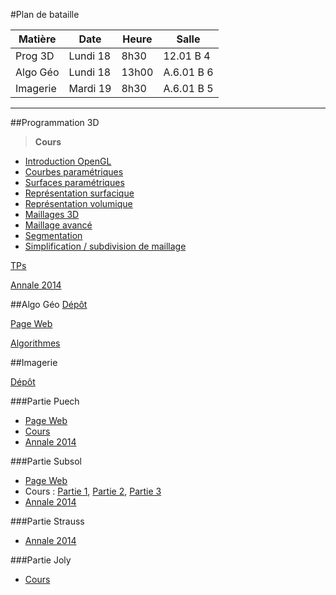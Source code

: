 #Plan de bataille

| Matière  | Date     | Heure | Salle      |
|----------|----------|-------|------------|
| Prog 3D  | Lundi 18 | 8h30  | 12.01 B 4  |
| Algo Géo | Lundi 18 | 13h00 | A.6.01 B 6 |
| Imagerie | Mardi 19 | 8h30  | A.6.01 B 5 |


----------


##Programmation 3D
> **Cours**
- [Introduction OpenGL](https://github.com/Ooya/M1-IMAGINA/blob/master/S2/3D/TP1_Intro/TDTP_Intro3DOpenGL.pdf)
- [Courbes paramétriques](https://github.com/Ooya/M1-IMAGINA/blob/master/S2/3D/TP2-3/CourbesParametriques.pdf)
- [Surfaces paramétriques](https://github.com/Ooya/M1-IMAGINA/blob/master/S2/3D/TP2-3/SurfacesParametriques.pdf)
- [Représentation surfacique](https://github.com/Ooya/M1-IMAGINA/blob/master/S2/3D/TP4/RepresentationSurfacique3D.pdf)
- [Représentation volumique](https://github.com/Ooya/M1-IMAGINA/blob/master/S2/3D/TP5/ModelesVolumiques.pdf)
- [Maillages 3D](https://github.com/Ooya/M1-IMAGINA/blob/master/S2/3D/TP6/Maillages3D.pdf)
- [Maillage avancé](https://github.com/Ooya/M1-IMAGINA/blob/master/S2/3D/TP7/MaillageAvance.pdf)
- [Segmentation](https://github.com/Ooya/M1-IMAGINA/blob/master/S2/3D/TP8/Segmentation.compressed.pdf)
- [Simplification / subdivision de maillage](https://github.com/Ooya/M1-IMAGINA/blob/master/S2/3D/TP9/Simplification_Subdivision.compressed.pdf)

[TPs](https://github.com/Ooya/M1-IMAGINA/tree/master/S2/3D)

[Annale 2014](https://github.com/Ooya/M1-IMAGINA/blob/master/S2/3D/Partiel_Modelisation_3D_2013-2014.pdf)

##Algo Géo
[Dépôt](https://github.com/Ooya/M1-IMAGINA/tree/master/S2/Algo%20Geometrique)

[Page Web](https://www.lirmm.fr/~bessy/AlgoGeo/accueil.html)

[Algorithmes](https://github.com/Ooya/M1-IMAGINA/blob/master/S2/Algo%20Geometrique/Algorithmes.pdf)

##Imagerie

[Dépôt](https://github.com/Ooya/M1-IMAGINA/tree/master/S2/Images)

###Partie Puech
- [Page Web](https://www.lirmm.fr/~wpuech/enseignement/master_informatique/Analyse_Traitement_Image/)
- [Cours](https://github.com/Ooya/M1-IMAGINA/blob/master/S2/Images/CoursPuech.pdf)
- [Annale 2014](https://github.com/Ooya/M1-IMAGINA/blob/master/S2/Images/13_14_exam_images_M1_IMAGINA_partie_Puech.pdf)

###Partie Subsol
- [Page Web](http://www.lirmm.fr/~subsol/GMIN215/)
- Cours : [Partie 1](http://www.lirmm.fr/~subsol/GMIN215/GMIN215.1.pdf), [Partie 2](http://www.lirmm.fr/~subsol/GMIN215/GMIN215.2.pdf), [Partie 3](http://www.lirmm.fr/~subsol/GMIN215/GMIN215.3.pdf)
- [Annale 2014](https://github.com/Ooya/M1-IMAGINA/blob/master/S2/Images/13_14_exam_images_M1_IMAGINA_partie_Subsol.pdf)

###Partie Strauss
- [Annale 2014](https://github.com/Ooya/M1-IMAGINA/blob/master/S2/Images/13_14_exam_images_M1_IMAGINA_partie_Strauss.pdf)

###Partie Joly
- [Cours](https://github.com/Ooya/M1-IMAGINA/blob/master/S2/Images/CoursJoly.pdf)
